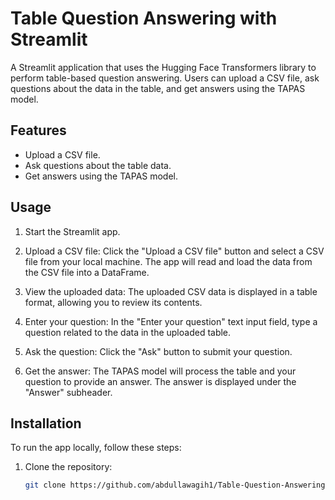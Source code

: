 # Table Question Answering with Streamlit

A Streamlit application that uses the Hugging Face Transformers library to perform table-based question answering. Users can upload a CSV file, ask questions about the data in the table, and get answers using the TAPAS model.

## Features

- Upload a CSV file.
- Ask questions about the table data.
- Get answers using the TAPAS model.

## Usage

1. Start the Streamlit app.

2. Upload a CSV file: Click the "Upload a CSV file" button and select a CSV file from your local machine. The app will read and load the data from the CSV file into a DataFrame.

3. View the uploaded data: The uploaded CSV data is displayed in a table format, allowing you to review its contents.

4. Enter your question: In the "Enter your question" text input field, type a question related to the data in the uploaded table.

5. Ask the question: Click the "Ask" button to submit your question.

6. Get the answer: The TAPAS model will process the table and your question to provide an answer. The answer is displayed under the "Answer" subheader.

## Installation

To run the app locally, follow these steps:

1. Clone the repository:

   ```bash
   git clone https://github.com/abdullawagih1/Table-Question-Answering-using-HuggingFace.git
   

